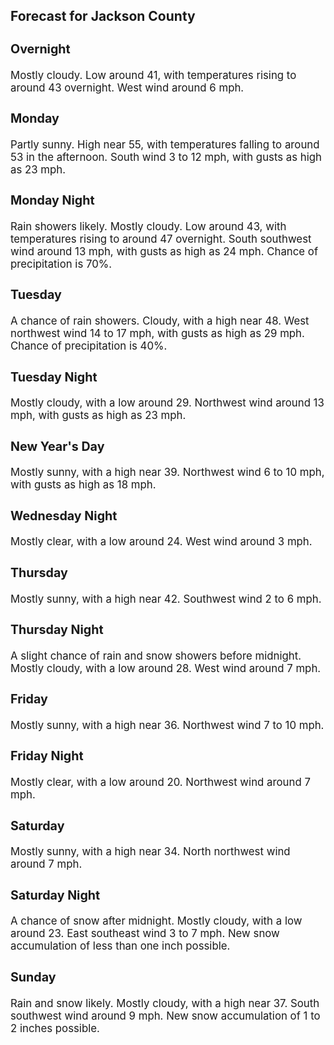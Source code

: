<div>
   <h2>Forecast for Jackson County</h2>
   <p>
      <div style="font-size:120%">
         <h3>Overnight</h3>Mostly cloudy. Low around 41, with temperatures rising to around 43 overnight. West wind around 6 mph.<br></div>
   </p>
   <p>
      <div style="font-size:120%">
         <h3>Monday</h3>Partly sunny. High near 55, with temperatures falling to around 53 in the afternoon. South wind 3 to 12 mph, with gusts as
         high as 23 mph.<br></div>
   </p>
   <p>
      <div style="font-size:120%">
         <h3>Monday Night</h3>Rain showers likely. Mostly cloudy. Low around 43, with temperatures rising to around 47 overnight. South southwest wind around
         13 mph, with gusts as high as 24 mph. Chance of precipitation is 70%.<br></div>
   </p>
   <p>
      <div style="font-size:120%">
         <h3>Tuesday</h3>A chance of rain showers. Cloudy, with a high near 48. West northwest wind 14 to 17 mph, with gusts as high as 29 mph. Chance
         of precipitation is 40%.<br></div>
   </p>
   <p>
      <div style="font-size:120%">
         <h3>Tuesday Night</h3>Mostly cloudy, with a low around 29. Northwest wind around 13 mph, with gusts as high as 23 mph.<br></div>
   </p>
   <p>
      <div style="font-size:120%">
         <h3>New Year's Day</h3>Mostly sunny, with a high near 39. Northwest wind 6 to 10 mph, with gusts as high as 18 mph.<br></div>
   </p>
   <p>
      <div style="font-size:120%">
         <h3>Wednesday Night</h3>Mostly clear, with a low around 24. West wind around 3 mph.<br></div>
   </p>
   <p>
      <div style="font-size:120%">
         <h3>Thursday</h3>Mostly sunny, with a high near 42. Southwest wind 2 to 6 mph.<br></div>
   </p>
   <p>
      <div style="font-size:120%">
         <h3>Thursday Night</h3>A slight chance of rain and snow showers before midnight. Mostly cloudy, with a low around 28. West wind around 7 mph.<br></div>
   </p>
   <p>
      <div style="font-size:120%">
         <h3>Friday</h3>Mostly sunny, with a high near 36. Northwest wind 7 to 10 mph.<br></div>
   </p>
   <p>
      <div style="font-size:120%">
         <h3>Friday Night</h3>Mostly clear, with a low around 20. Northwest wind around 7 mph.<br></div>
   </p>
   <p>
      <div style="font-size:120%">
         <h3>Saturday</h3>Mostly sunny, with a high near 34. North northwest wind around 7 mph.<br></div>
   </p>
   <p>
      <div style="font-size:120%">
         <h3>Saturday Night</h3>A chance of snow after midnight. Mostly cloudy, with a low around 23. East southeast wind 3 to 7 mph. New snow accumulation
         of less than one inch possible.<br></div>
   </p>
   <p>
      <div style="font-size:120%">
         <h3>Sunday</h3>Rain and snow likely. Mostly cloudy, with a high near 37. South southwest wind around 9 mph. New snow accumulation of 1 to
         2 inches possible.<br></div>
   </p>
</div>